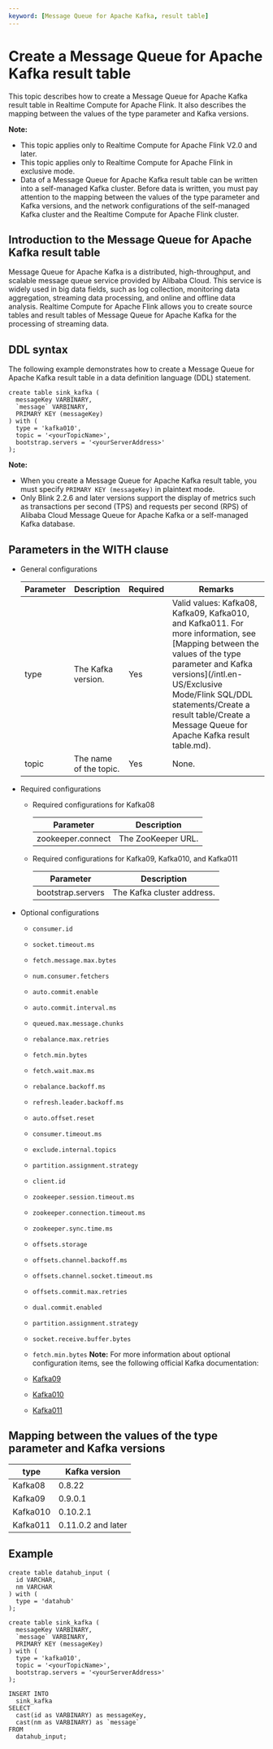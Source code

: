 ```yaml
---
keyword: [Message Queue for Apache Kafka, result table]
---
```


# Create a Message Queue for Apache Kafka result table

This topic describes how to create a Message Queue for Apache Kafka result table in Realtime Compute for Apache Flink. It also describes the mapping between the values of the type parameter and Kafka versions.

**Note:**

-   This topic applies only to Realtime Compute for Apache Flink V2.0 and later.
-   This topic applies only to Realtime Compute for Apache Flink in exclusive mode.
-   Data of a Message Queue for Apache Kafka result table can be written into a self-managed Kafka cluster. Before data is written, you must pay attention to the mapping between the values of the type parameter and Kafka versions, and the network configurations of the self-managed Kafka cluster and the Realtime Compute for Apache Flink cluster.

## Introduction to the Message Queue for Apache Kafka result table

Message Queue for Apache Kafka is a distributed, high-throughput, and scalable message queue service provided by Alibaba Cloud. This service is widely used in big data fields, such as log collection, monitoring data aggregation, streaming data processing, and online and offline data analysis. Realtime Compute for Apache Flink allows you to create source tables and result tables of Message Queue for Apache Kafka for the processing of streaming data.

## DDL syntax

The following example demonstrates how to create a Message Queue for Apache Kafka result table in a data definition language \(DDL\) statement.

```
create table sink_kafka (
  messageKey VARBINARY,
  `message` VARBINARY,
  PRIMARY KEY (messageKey)
) with (
  type = 'kafka010',
  topic = '<yourTopicName>',
  bootstrap.servers = '<yourServerAddress>'
);
```

**Note:**

-   When you create a Message Queue for Apache Kafka result table, you must specify `PRIMARY KEY (messageKey)` in plaintext mode.
-   Only Blink 2.2.6 and later versions support the display of metrics such as transactions per second \(TPS\) and requests per second \(RPS\) of Alibaba Cloud Message Queue for Apache Kafka or a self-managed Kafka database.

## Parameters in the WITH clause

-   General configurations

    |Parameter|Description|Required|Remarks|
    |---------|-----------|--------|-------|
    |type|The Kafka version.|Yes|Valid values: Kafka08, Kafka09, Kafka010, and Kafka011. For more information, see [Mapping between the values of the type parameter and Kafka versions](/intl.en-US/Exclusive Mode/Flink SQL/DDL statements/Create a result table/Create a Message Queue for Apache Kafka result table.md).|
    |topic|The name of the topic.|Yes|None.|

-   Required configurations
    -   Required configurations for Kafka08

        |Parameter|Description|
        |---------|-----------|
        |zookeeper.connect|The ZooKeeper URL.|

    -   Required configurations for Kafka09, Kafka010, and Kafka011

        |Parameter|Description|
        |---------|-----------|
        |bootstrap.servers|The Kafka cluster address.|

-   Optional configurations

    -   `consumer.id`
    -   `socket.timeout.ms`
    -   `fetch.message.max.bytes`
    -   `num.consumer.fetchers`
    -   `auto.commit.enable`
    -   `auto.commit.interval.ms`
    -   `queued.max.message.chunks`
    -   `rebalance.max.retries`
    -   `fetch.min.bytes`
    -   `fetch.wait.max.ms`
    -   `rebalance.backoff.ms`
    -   `refresh.leader.backoff.ms`
    -   `auto.offset.reset`
    -   `consumer.timeout.ms`
    -   `exclude.internal.topics`
    -   `partition.assignment.strategy`
    -   `client.id`
    -   `zookeeper.session.timeout.ms`
    -   `zookeeper.connection.timeout.ms`
    -   `zookeeper.sync.time.ms`
    -   `offsets.storage`
    -   `offsets.channel.backoff.ms`
    -   `offsets.channel.socket.timeout.ms`
    -   `offsets.commit.max.retries`
    -   `dual.commit.enabled`
    -   `partition.assignment.strategy`
    -   `socket.receive.buffer.bytes`
    -   `fetch.min.bytes`
    **Note:** For more information about optional configuration items, see the following official Kafka documentation:

    -   [Kafka09](https://kafka.apache.org/0110/documentation.html#consumerconfigs)
    -   [Kafka010](https://kafka.apache.org/090/documentation.html#newconsumerconfigs)
    -   [Kafka011](https://kafka.apache.org/0102/documentation.html#newconsumerconfigs)

## Mapping between the values of the type parameter and Kafka versions

|type|Kafka version|
|----|-------------|
|Kafka08|0.8.22|
|Kafka09|0.9.0.1|
|Kafka010|0.10.2.1|
|Kafka011|0.11.0.2 and later|

## Example

```
create table datahub_input (
  id VARCHAR,
  nm VARCHAR
) with (
  type = 'datahub'
);

create table sink_kafka (
  messageKey VARBINARY,
  `message` VARBINARY,
  PRIMARY KEY (messageKey)
) with (
  type = 'kafka010',
  topic = '<yourTopicName>',
  bootstrap.servers = '<yourServerAddress>'
);

INSERT INTO
  sink_kafka
SELECT
  cast(id as VARBINARY) as messageKey,
  cast(nm as VARBINARY) as `message`
FROM
  datahub_input;
```

